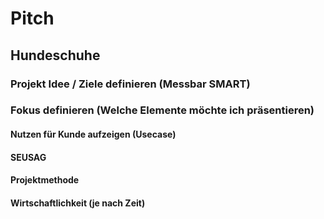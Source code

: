# Pitch

## Hundeschuhe


### Projekt Idee / Ziele definieren (Messbar SMART)
		
			
### Fokus definieren (Welche Elemente möchte ich präsentieren)


#### Nutzen für Kunde aufzeigen (Usecase)


#### SEUSAG
				
#### Projektmethode
				

				
#### Wirtschaftlichkeit (je nach Zeit)